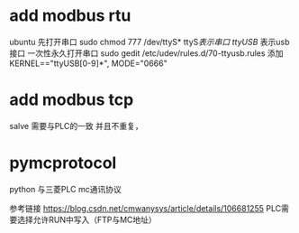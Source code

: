 # add modbus rtu
ubuntu 先打开串口 sudo chmod 777 /dev/ttyS* 
	ttyS*表示串口
	ttyUSB* 表示usb接口
一次性永久打开串口 
	sudo gedit /etc/udev/rules.d/70-ttyusb.rules
	添加KERNEL=="ttyUSB[0-9]*", MODE="0666"
	

# add modbus tcp

salve 需要与PLC的一致 并且不重复，

# pymcprotocol

python 与三菱PLC mc通讯协议

参考链接
https://blog.csdn.net/cmwanysys/article/details/106681255
PLC需要选择允许RUN中写入（FTP与MC地址）

